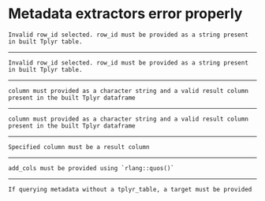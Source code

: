 # Metadata extractors error properly

    Invalid row_id selected. row_id must be provided as a string present in built Tplyr table.

---

    Invalid row_id selected. row_id must be provided as a string present in built Tplyr table.

---

    column must provided as a character string and a valid result column present in the built Tplyr dataframe

---

    column must provided as a character string and a valid result column present in the built Tplyr dataframe

---

    Specified column must be a result column

---

    add_cols must be provided using `rlang::quos()`

---

    If querying metadata without a tplyr_table, a target must be provided

